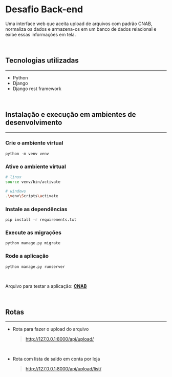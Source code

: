 # **Desafio Back-end**

Uma interface web que aceita upload de arquivos com padrão CNAB, normaliza os dados e armazena-os em um banco de dados relacional e exibe essas informações em tela.

<br/>

## Tecnologias utilizadas

---

- Python
- Django
- Django rest framework

<br/>

## Instalação e execução em ambientes de desenvolvimento

---

### Crie o ambiente virtual

```
python -m venv venv
```

### Ative o ambiente virtual

```bash
# linux
source venv/bin/activate

# windows
.\venv\Scripts\activate
```

### Instale as dependências

```
pip install -r requirements.txt
```

### Execute as migrações

```
python manage.py migrate
```

### Rode a aplicação

```
python manage.py runserver
```

<br/>

Arquivo para testar a aplicação: **[CNAB](https://github.com/Kenzie-Academy-Brasil-Developers/desafio-backend-m6/blob/main/CNAB.txt)**

<br/>

## Rotas

---

- Rota para fazer o upload do arquivo

  > http://127.0.0.1:8000/api/upload/

<br/>

- Rota com lista de saldo em conta por loja
  > http://127.0.0.1:8000/api/upload/list/
